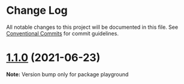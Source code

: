 # Change Log

All notable changes to this project will be documented in this file.
See [Conventional Commits](https://conventionalcommits.org) for commit guidelines.

# [1.1.0](https://github.com/myWsq/scroom/compare/v1.0.0...v1.1.0) (2021-06-23)

**Note:** Version bump only for package playground
